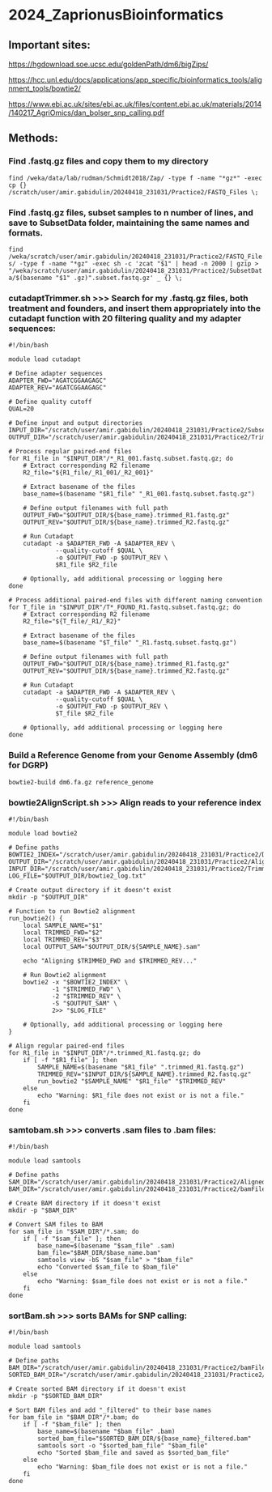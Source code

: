 # 2024_ZaprionusBioinformatics
## Important sites:
https://hgdownload.soe.ucsc.edu/goldenPath/dm6/bigZips/

https://hcc.unl.edu/docs/applications/app_specific/bioinformatics_tools/alignment_tools/bowtie2/

https://www.ebi.ac.uk/sites/ebi.ac.uk/files/content.ebi.ac.uk/materials/2014/140217_AgriOmics/dan_bolser_snp_calling.pdf

## Methods:
### Find .fastq.gz files and copy them to my directory

``` find /weka/data/lab/rudman/Schmidt2018/Zap/ -type f -name "*gz*" -exec cp {} /scratch/user/amir.gabidulin/20240418_231031/Practice2/FASTQ_Files \; ``` 

### Find .fastq.gz files, subset samples to n number of lines, and save to SubsetData folder, maintaining the same names and formats. 

``` find /weka/scratch/user/amir.gabidulin/20240418_231031/Practice2/FASTQ_Files/ -type f -name "*gz" -exec sh -c 'zcat "$1" | head -n 2000 | gzip >  "/weka/scratch/user/amir.gabidulin/20240418_231031/Practice2/SubsetData/$(basename "$1" .gz)".subset.fastq.gz' _ {} \; ```

### cutadaptTrimmer.sh >>> Search for my .fastq.gz files, both treatment and founders, and insert them appropriately into the cutadapt function with 20 filtering quality and my adapter sequences:

```
#!/bin/bash

module load cutadapt

# Define adapter sequences
ADAPTER_FWD="AGATCGGAAGAGC"
ADAPTER_REV="AGATCGGAAGAGC"

# Define quality cutoff
QUAL=20

# Define input and output directories
INPUT_DIR="/scratch/user/amir.gabidulin/20240418_231031/Practice2/SubsetData"
OUTPUT_DIR="/scratch/user/amir.gabidulin/20240418_231031/Practice2/TrimmedData"

# Process regular paired-end files
for R1_file in "$INPUT_DIR"/*_R1_001.fastq.subset.fastq.gz; do
    # Extract corresponding R2 filename
    R2_file="${R1_file/_R1_001/_R2_001}"

    # Extract basename of the files
    base_name=$(basename "$R1_file" "_R1_001.fastq.subset.fastq.gz")

    # Define output filenames with full path
    OUTPUT_FWD="$OUTPUT_DIR/${base_name}.trimmed_R1.fastq.gz"
    OUTPUT_REV="$OUTPUT_DIR/${base_name}.trimmed_R2.fastq.gz"

    # Run Cutadapt
    cutadapt -a $ADAPTER_FWD -A $ADAPTER_REV \
             --quality-cutoff $QUAL \
             -o $OUTPUT_FWD -p $OUTPUT_REV \
             $R1_file $R2_file

    # Optionally, add additional processing or logging here
done

# Process additional paired-end files with different naming convention
for T_file in "$INPUT_DIR"/T*_FOUND_R1.fastq.subset.fastq.gz; do
    # Extract corresponding R2 filename
    R2_file="${T_file/_R1/_R2}"

    # Extract basename of the files
    base_name=$(basename "$T_file" "_R1.fastq.subset.fastq.gz")

    # Define output filenames with full path
    OUTPUT_FWD="$OUTPUT_DIR/${base_name}.trimmed_R1.fastq.gz"
    OUTPUT_REV="$OUTPUT_DIR/${base_name}.trimmed_R2.fastq.gz"

    # Run Cutadapt
    cutadapt -a $ADAPTER_FWD -A $ADAPTER_REV \
             --quality-cutoff $QUAL \
             -o $OUTPUT_FWD -p $OUTPUT_REV \
             $T_file $R2_file

    # Optionally, add additional processing or logging here
done
 ```

### Build a Reference Genome from your Genome Assembly (dm6 for DGRP)

``` bowtie2-build dm6.fa.gz reference_genome ```


### bowtie2AlignScript.sh >>> Align reads to your reference index

```
#!/bin/bash

module load bowtie2

# Define paths
BOWTIE2_INDEX="/scratch/user/amir.gabidulin/20240418_231031/Practice2/DGRPassembly/reference_genome"
OUTPUT_DIR="/scratch/user/amir.gabidulin/20240418_231031/Practice2/AlignedReads"
INPUT_DIR="/scratch/user/amir.gabidulin/20240418_231031/Practice2/TrimmedData"
LOG_FILE="$OUTPUT_DIR/bowtie2_log.txt"

# Create output directory if it doesn't exist
mkdir -p "$OUTPUT_DIR"

# Function to run Bowtie2 alignment
run_bowtie2() {
    local SAMPLE_NAME="$1"
    local TRIMMED_FWD="$2"
    local TRIMMED_REV="$3"
    local OUTPUT_SAM="$OUTPUT_DIR/${SAMPLE_NAME}.sam"

    echo "Aligning $TRIMMED_FWD and $TRIMMED_REV..."

    # Run Bowtie2 alignment
    bowtie2 -x "$BOWTIE2_INDEX" \
            -1 "$TRIMMED_FWD" \
            -2 "$TRIMMED_REV" \
            -S "$OUTPUT_SAM" \
            2>> "$LOG_FILE"

    # Optionally, add additional processing or logging here
}

# Align regular paired-end files
for R1_file in "$INPUT_DIR"/*.trimmed_R1.fastq.gz; do
    if [ -f "$R1_file" ]; then
        SAMPLE_NAME=$(basename "$R1_file" ".trimmed_R1.fastq.gz")
        TRIMMED_REV="$INPUT_DIR/${SAMPLE_NAME}.trimmed_R2.fastq.gz"
        run_bowtie2 "$SAMPLE_NAME" "$R1_file" "$TRIMMED_REV"
    else
        echo "Warning: $R1_file does not exist or is not a file."
    fi
done

```

### samtobam.sh >>> converts .sam files to .bam files:

```
#!/bin/bash

module load samtools

# Define paths
SAM_DIR="/scratch/user/amir.gabidulin/20240418_231031/Practice2/AlignedReads"
BAM_DIR="/scratch/user/amir.gabidulin/20240418_231031/Practice2/bamFiles"

# Create BAM directory if it doesn't exist
mkdir -p "$BAM_DIR"

# Convert SAM files to BAM
for sam_file in "$SAM_DIR"/*.sam; do
    if [ -f "$sam_file" ]; then
        base_name=$(basename "$sam_file" .sam)
        bam_file="$BAM_DIR/$base_name.bam"
        samtools view -bS "$sam_file" > "$bam_file"
        echo "Converted $sam_file to $bam_file"
    else
        echo "Warning: $sam_file does not exist or is not a file."
    fi
done
```

### sortBam.sh >>> sorts BAMs for SNP calling:

```
#!/bin/bash

module load samtools

# Define paths
BAM_DIR="/scratch/user/amir.gabidulin/20240418_231031/Practice2/bamFiles"
SORTED_BAM_DIR="/scratch/user/amir.gabidulin/20240418_231031/Practice2/bamFiles/SortedFiles"

# Create sorted BAM directory if it doesn't exist
mkdir -p "$SORTED_BAM_DIR"

# Sort BAM files and add "_filtered" to their base names
for bam_file in "$BAM_DIR"/*.bam; do
    if [ -f "$bam_file" ]; then
        base_name=$(basename "$bam_file" .bam)
        sorted_bam_file="$SORTED_BAM_DIR/${base_name}_filtered.bam"
        samtools sort -o "$sorted_bam_file" "$bam_file"
        echo "Sorted $bam_file and saved as $sorted_bam_file"
    else
        echo "Warning: $bam_file does not exist or is not a file."
    fi
done
```



